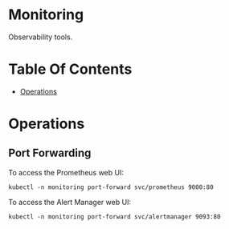 # Monitoring
Observability tools.

# Table Of Contents
- [Operations](#operations)

# Operations
## Port Forwarding
To access the Prometheus web UI:

``` shell
kubectl -n monitoring port-forward svc/prometheus 9000:80
```

To access the Alert Manager web UI:

``` shell
kubectl -n monitoring port-forward svc/alertmanager 9093:80
```
